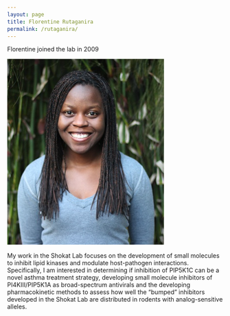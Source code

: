 ```yaml
---
layout: page
title: Florentine Rutaganira
permalink: /rutaganira/
---
```

Florentine joined the lab in 2009

![rutaganira pic](../img/rutaganira.jpg)

My work in the Shokat Lab focuses on the development of small molecules to inhibit lipid kinases and modulate host-pathogen interactions. Specifically, I am interested in determining if inhibition of PIP5K1C can be a novel asthma treatment strategy, developing small molecule inhibitors of PI4KIII/PIP5K1A as broad-spectrum antivirals and the developing pharmacokinetic methods to assess how well the “bumped” inhibitors developed in the Shokat Lab are distributed in rodents with analog-sensitive alleles.